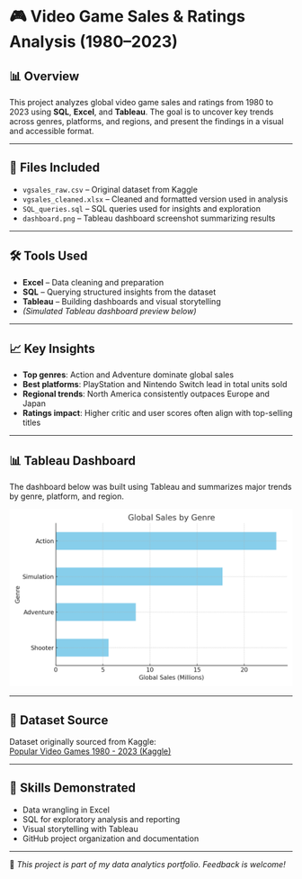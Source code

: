 # 🎮 Video Game Sales & Ratings Analysis (1980–2023)

## 📊 Overview
This project analyzes global video game sales and ratings from 1980 to 2023 using **SQL**, **Excel**, and **Tableau**. The goal is to uncover key trends across genres, platforms, and regions, and present the findings in a visual and accessible format.

---

## 📁 Files Included
- `vgsales_raw.csv` – Original dataset from Kaggle  
- `vgsales_cleaned.xlsx` – Cleaned and formatted version used in analysis  
- `SQL_queries.sql` – SQL queries used for insights and exploration  
- `dashboard.png` – Tableau dashboard screenshot summarizing results  

---

## 🛠️ Tools Used
- **Excel** – Data cleaning and preparation  
- **SQL** – Querying structured insights from the dataset  
- **Tableau** – Building dashboards and visual storytelling  
- *(Simulated Tableau dashboard preview below)*

---

## 📈 Key Insights
- **Top genres**: Action and Adventure dominate global sales  
- **Best platforms**: PlayStation and Nintendo Switch lead in total units sold  
- **Regional trends**: North America consistently outpaces Europe and Japan  
- **Ratings impact**: Higher critic and user scores often align with top-selling titles  

---

## 📊 Tableau Dashboard
The dashboard below was built using Tableau and summarizes major trends by genre, platform, and region.

![Dashboard Screenshot](dashboard.png)

---

## 🔗 Dataset Source
Dataset originally sourced from Kaggle:  
[Popular Video Games 1980 - 2023 (Kaggle)](https://www.kaggle.com/datasets/arnabchaki/popular-video-games-1980-2023)

---

## 🧠 Skills Demonstrated
- Data wrangling in Excel  
- SQL for exploratory analysis and reporting  
- Visual storytelling with Tableau  
- GitHub project organization and documentation  

---

💬 *This project is part of my data analytics portfolio. Feedback is welcome!*
